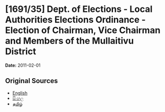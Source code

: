 # [1691/35] Dept. of Elections - Local Authorities Elections Ordinance - Election of Chairman, Vice Chairman and Members of the Mullaitivu District

**Date:** 2011-02-01

## Original Sources

- [English](https://documents.gov.lk/view/extra-gazettes/2011/2/1691-35_E.pdf)
- [සිංහල](https://documents.gov.lk/view/extra-gazettes/2011/2/1691-35_S.pdf)
- [தமிழ்](https://documents.gov.lk/view/extra-gazettes/2011/2/1691-35_T.pdf)
